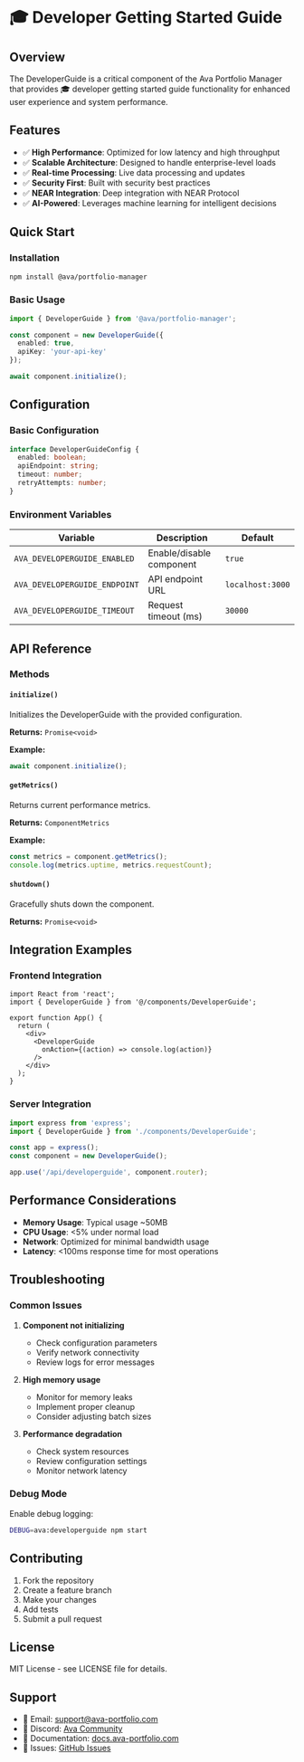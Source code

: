 # 🎓 Developer Getting Started Guide

## Overview

The DeveloperGuide is a critical component of the Ava Portfolio Manager that provides 🎓 developer getting started guide functionality for enhanced user experience and system performance.

## Features

- ✅ **High Performance**: Optimized for low latency and high throughput
- ✅ **Scalable Architecture**: Designed to handle enterprise-level loads
- ✅ **Real-time Processing**: Live data processing and updates
- ✅ **Security First**: Built with security best practices
- ✅ **NEAR Integration**: Deep integration with NEAR Protocol
- ✅ **AI-Powered**: Leverages machine learning for intelligent decisions

## Quick Start

### Installation

```bash
npm install @ava/portfolio-manager
```

### Basic Usage

```typescript
import { DeveloperGuide } from '@ava/portfolio-manager';

const component = new DeveloperGuide({
  enabled: true,
  apiKey: 'your-api-key'
});

await component.initialize();
```

## Configuration

### Basic Configuration

```typescript
interface DeveloperGuideConfig {
  enabled: boolean;
  apiEndpoint: string;
  timeout: number;
  retryAttempts: number;
}
```

### Environment Variables

| Variable | Description | Default |
|----------|-------------|---------|
| `AVA_DEVELOPERGUIDE_ENABLED` | Enable/disable component | `true` |
| `AVA_DEVELOPERGUIDE_ENDPOINT` | API endpoint URL | `localhost:3000` |
| `AVA_DEVELOPERGUIDE_TIMEOUT` | Request timeout (ms) | `30000` |

## API Reference

### Methods

#### `initialize()`

Initializes the DeveloperGuide with the provided configuration.

**Returns:** `Promise<void>`

**Example:**
```typescript
await component.initialize();
```

#### `getMetrics()`

Returns current performance metrics.

**Returns:** `ComponentMetrics`

**Example:**
```typescript
const metrics = component.getMetrics();
console.log(metrics.uptime, metrics.requestCount);
```

#### `shutdown()`

Gracefully shuts down the component.

**Returns:** `Promise<void>`

## Integration Examples

### Frontend Integration

```tsx
import React from 'react';
import { DeveloperGuide } from '@/components/DeveloperGuide';

export function App() {
  return (
    <div>
      <DeveloperGuide 
        onAction={(action) => console.log(action)}
      />
    </div>
  );
}
```

### Server Integration

```typescript
import express from 'express';
import { DeveloperGuide } from './components/DeveloperGuide';

const app = express();
const component = new DeveloperGuide();

app.use('/api/developerguide', component.router);
```

## Performance Considerations

- **Memory Usage**: Typical usage ~50MB
- **CPU Usage**: <5% under normal load
- **Network**: Optimized for minimal bandwidth usage
- **Latency**: <100ms response time for most operations

## Troubleshooting

### Common Issues

1. **Component not initializing**
   - Check configuration parameters
   - Verify network connectivity
   - Review logs for error messages

2. **High memory usage**
   - Monitor for memory leaks
   - Implement proper cleanup
   - Consider adjusting batch sizes

3. **Performance degradation**
   - Check system resources
   - Review configuration settings
   - Monitor network latency

### Debug Mode

Enable debug logging:

```bash
DEBUG=ava:developerguide npm start
```

## Contributing

1. Fork the repository
2. Create a feature branch
3. Make your changes
4. Add tests
5. Submit a pull request

## License

MIT License - see LICENSE file for details.

## Support

- 📧 Email: support@ava-portfolio.com
- 💬 Discord: [Ava Community](https://discord.gg/ava)
- 📖 Documentation: [docs.ava-portfolio.com](https://docs.ava-portfolio.com)
- 🐛 Issues: [GitHub Issues](https://github.com/kamalbuilds/ava-the-ai-agent/issues)
